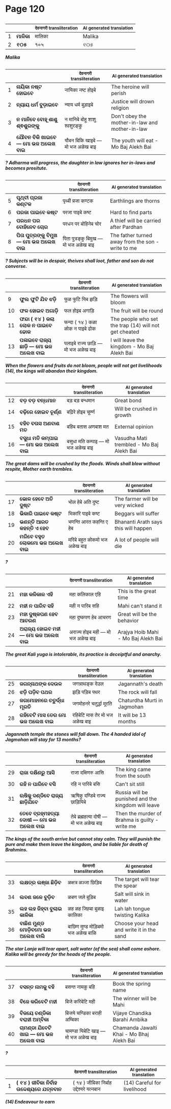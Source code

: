 # Page 120
## 
| | | <sub>देवनागरी transliteration</sub> | <sub>AI generated translation</sub> |
| --- | --- | --- | ---|
| 1 | **ମାଳିକା** | मालिका | Malika | <!-- Block 11 -->
| 2 | **୧୦୫** | १०५ | ୧୦୫ | <!-- Block 40 -->
<!-- Section [11], [40],  -->
<!-- Placeholder for translation. Place text between the underscores(_) and with no leading or trailing spaces. -->
**_Malika_**


## 
| | | <sub>देवनागरी transliteration</sub> | <sub>AI generated translation</sub> |
| --- | --- | --- | ---|
| 1 | **ନାୟିକା ନଷ୍ଟ ହୋଇବେ** | नायिका नष्ट होइबे | The heroine will perish | <!-- Block 1 -->
| 2 | **ନ୍ୟାୟ ଧର୍ମ ବୁଡ଼ାଇବେ** | न्याय धर्म बुड़ाइबे | Justice will drown religion | <!-- Block 16 -->
| 3 | **ନ ମାନିବେ ବୋହୂ ଶାଶୁ ଶ୍ଵଶୁରଙ୍କୁ** | न मानिबे बोहू शाशु श्वशुरङ्कु | Don&#39;t obey the mother-in-law and mother-in-law | <!-- Block 3 -->
| 4 | **ଯୌବନ ବିକି ଖାଇବେ — ମୋ ଭଜ ଅଲେଖ ବାଇ** | यौबन बिकि खाइबे — मो भज अळेख बाइ | The youth will eat - Mo Baj Alekh Bai | <!-- Block 4 -->

**_? Adharma will progress, the daughter in law ignores her in-laws and becomes prositute._**

## 
| | | <sub>देवनागरी transliteration</sub> | <sub>AI generated translation</sub> |
| --- | --- | --- | ---|
| 5 | **ପୃଥ୍ବୀ ପ୍ରଜା କଣ୍ଟକ** | पृथ्बी प्रजा कण्टक | Earthlings are thorns | <!-- Block 2 -->
| 6 | **ପରଜା ପାଇବେ କଷ୍ଟ** | परजा पाइबे कष्ट | Hard to find parts | <!-- Block 19 -->
| 7 | **ପରଧନ ପର ବୋହିନେବ ଚୋର** | परधन पर बोहिनेब चोर | A thief will be carried after Pardhan | <!-- Block 6 -->
| 8 | **ପିତା ପୁତ୍ରଙ୍କୁ ବିମୁଖ — ମୋ ଭଜ ଅଲେଖ ବାଇ** | पिता पुत्रङ्कु बिमुख — मो भज अळेख बाइ | The father turned away from the son - write to me | <!-- Block 7 -->

**_? Subjects will be in despair, theives shall loot, father and son do not converse._**

## 
| | | <sub>देवनागरी transliteration</sub> | <sub>AI generated translation</sub> |
| --- | --- | --- | ---|
| 9 | **ଫୁଲ ଫୁଟି ଯିବ ଝଡ଼ି** | फुळ फुटि यिब झड़ि | The flowers will bloom | <!-- Block 5 -->
| 10 | **ଫଳ ହୋଇବ ଅଗାଡ଼ି** | फल होइब अगाड़ि | The fruit will be round | <!-- Block 23 -->
| 11 | **ଫନ୍ଦା ( ୧୪ ) କଲା ଲୋକ ନ ପାଇବେ ଢୋକ** | फन्दा ( १४ ) कळा ळोक न पाइबे ढोक | The people who set the trap (14) will not get cheated | <!-- Block 10 -->
| 13 | **ପଳାଇବେ ରାଜ୍ୟ ଛାଡ଼ି — ମୋ ଭଜ ଅଲେଖ ବାଇ** | पलाइबे राज्य छाड़ि — मो भज अळेख बाइ | I will leave the kingdom - Mo Baj Alekh Bai | <!-- Block 10 -->

**_When the flowers and fruits do not bloom, people will not get livelihoods (14), the kings will abandon their kingdom._**

## 
| | | <sub>देवनागरी transliteration</sub> | <sub>AI generated translation</sub> |
| --- | --- | --- | ---|
| 12 | **ବଡ଼ ବଡ଼ ବନ୍ଧମାନ** | बड़ बड़ बन्धमान | Great bond | <!-- Block 8 -->
| 14 | **ବଢ଼ିରେ ହୋଇବ ଚୂର୍ଣ୍ଣ** | बढ़िरे होइब चूर्ण्ण | Will be crushed in growth | <!-- Block 10 -->
| 15 | **ବହିବ ବତାସ ଅଣବାଶ ମତ** | बहिब बतास अणबाश मत | External opinion | <!-- Block 12 -->
| 16 | **ବସୁଧା ମତି କମ୍ପାଇ — ମୋ ଭଜ ଅଲେଖ ବାଇ** | बसुधा मति कम्पाइ — मो भज अळेख बाइ | Vasudha Mati trembled - Mo Baj Alekh Bai | <!-- Block 13 -->

**_The great dams will be crushed by the floods. Winds shall blow without respite, Mother earth trembles._**

## 
| | | <sub>देवनागरी transliteration</sub> | <sub>AI generated translation</sub> |
| --- | --- | --- | ---|
| 17 | **ଭୋଳ ହେବେ ଅତି ଦୁଷ୍ଟ** | भोल हेबे अति दुष्ट | The farmer will be very wicked | <!-- Block 9 -->
| 18 | **ଭିକାରି ପାଇବେ କଷ୍ଟ** | भिकारि पाइबे कष्ट | Beggars will suffer | <!-- Block 14 -->
| 19 | **ଭଣନ୍ତି ଆରତ କହନ୍ତି ଏ ହେବ** | भणन्ति आरत कहन्ति ए हेब | Bhananti Arath says this will happen | <!-- Block 17 -->
| 20 | **ମରିବେ ବହୁତ ଲୋକମୋ ଭଜ ଅଲେଖ ବାଇ** | मरिबे बहुत ळोकमो भज अळेख बाइ | A lot of people will die | <!-- Block 20 -->

**_?_**

## 
| | | <sub>देवनागरी transliteration</sub> | <sub>AI generated translation</sub> |
| --- | --- | --- | ---|
| 21 | **ମହା କଳିକାଳ ଏହି** | महा कलिकाल एहि | This is the great time | <!-- Block 15 -->
| 22 | **ମହୀ ନ ପାରିବ ସହି** | मही न पारिब सहि | Mahi can&#39;t stand it | <!-- Block 21 -->
| 23 | **ମହା ଦୁଷ୍କପଣ ହେବ ଆଚରଣ** | महा दुष्कपण हेब आचरण | Great will be the behavior | <!-- Block 24 -->
| 24 | **ଅରାଜ୍ୟ ହୋଇବ ମହୀ — ମୋ ଭଜ ଅଲେଖ ବାଇ** | अराज्य होइब मही — मो भज अळेख बाइ | Arajya Hoib Mahi - Mo Baj Alekh Bai | <!-- Block 25 -->

**_The great Kali yuga is intolerable, its practice is deceiptful and anarchy._**

## 
| | | <sub>देवनागरी transliteration</sub> | <sub>AI generated translation</sub> |
| --- | --- | --- | ---|
| 25 | **ଜଗନ୍ନାଥଙ୍କ ଦେଉଳ** | जगन्नाथङ्क देउल | Jagannath&#39;s death | <!-- Block 18 -->
| 26 | **ଝଡ଼ି ପଡ଼ିବ ପଥର** | झड़ि पड़िब पथर | The rock will fall | <!-- Block 25 -->
| 27 | **ଜଗମୋହନରେ ଚତୁର୍ଦ୍ଧା ମୂରତି** | जगमोहनरे चतुर्द्धा मूरति | Chaturdha Murti in Jagmohan | <!-- Block 26 -->
| 28 | **ରହିବେଟି ମାସ ତେର ମୋ ଭଜ ଅଲେଖ ବାଇ** | रहिबेटि मास तेर मो भज अळेख बाइ | It will be 13 months | <!-- Block 27 -->

**_Jagannath temple the stones will fall down. The 4 handed idol of Jagmohan will stay for 13 months?_**

## 
| | | <sub>देवनागरी transliteration</sub> | <sub>AI generated translation</sub> |
| --- | --- | --- | ---|
| 29 | **ରାଜା ଦକ୍ଷିଣରୁ ଆସି** | राजा दक्षिणरु आसि | The king came from the south | <!-- Block 22 -->
| 30 | **ରହି ନ ପାରିବେ ବସି** | रहि न पारिबे बसि | Can&#39;t sit still | <!-- Block 28 -->
| 31 | **ଋଷିକୁ ଦଣ୍ଡିବେ ରାଜ୍ୟ ଛାଡ଼ିଯିବେ** | ऋषिकु दण्डिबे राज्य छाड़ियिबे | Russia will be punished and the kingdom will leave | <!-- Block 31 -->
| 32 | **ତେବେ ବ୍ରହ୍ମହତ୍ୟା ଦୋଷୀ — ମୋ ଭଜ ଅଲେଖ ବାଇ** | तेबे ब्रह्महत्या दोषी — मो भज अळेख बाइ | Then the murder of Brahma is guilty - write me | <!-- Block 32 -->

**_The kings of the south arrive but cannot stay calm. They will punish the pure and make them leave the kingdom, and be liable for death of Brahmins._**

## 
| | | <sub>देवनागरी transliteration</sub> | <sub>AI generated translation</sub> |
| --- | --- | --- | ---|
| 33 | **ଲକ୍ଷତ୍ର ଲଞ୍ଜା ଛିଡ଼ିବ** | ळक्षत्र ळञ्जा छिड़िब | The target will tear the spear | <!-- Block 29 -->
| 34 | **ଲବଣ ଜଳେ ବୁଡ଼ିବ** | ळबण जले बुड़िब | Salt will sink in water | <!-- Block 33 -->
| 35 | **ଲହ ଲହ ଜିହ୍ବା ବୁଲାଇ କାଳିକା** | ळह ळह जिह्बा बुळाइ कालिका | Lah lah tongue twisting Kalika | <!-- Block 34 -->
| 36 | **ବାଛିଣ ମୁଣ୍ଡ ମୋଡ଼ିବମୋ ଭଜ ଅଲେଖ ବାଲି** | बाछिण मुण्ड मोड़िबमो भज अळेख बाळि | Choose your head and write it in the sand | <!-- Block 35 -->

**_The star Lanja will tear apart, salt water (of the sea) shall come ashore. Kalika will be greedy for the heads of the people._**

## 
| | | <sub>देवनागरी transliteration</sub> | <sub>AI generated translation</sub> |
| --- | --- | --- | ---|
| 37 | **ବସନ୍ତ ନାମକୁ ବହି** | बसन्त नामकु बहि | Book the spring name | <!-- Block 30 -->
| 38 | **ବିଜେ କରିବେଟି ମହୀ** | बिजे करिबेटि मही | The winner will be Mahi | <!-- Block 36 -->
| 39 | **ବିଜୟେ ଚଣ୍ଡିକା ବରାହୀ ଅମ୍ବିକା** | बिजये चण्डिका बराही अम्बिका | Vijaye Chandika Barahi Ambika | <!-- Block 38 -->
| 40 | **ଚାମଣ୍ଡା ଯିବେଟି ଖାଇ — ମୋ ଭଜ ଅଲେଖ ବାଇ** | चामण्डा यिबेटि खाइ — मो भज अळेख बाइ | Chamanda Jawalti Khai - Mo Bhaj Alekh Bai | <!-- Block 39 -->
<!-- Section [1], [16],  -->
<!-- Section [3],  -->
<!-- Section [4],  -->
<!-- Section [2], [19],  -->
<!-- Section [6],  -->
<!-- Section [7],  -->
<!-- Section [5], [23],  -->
<!-- Section [10], [8],  -->
<!-- Section [12],  -->
<!-- Section [13],  -->
<!-- Section [9], [14],  -->
<!-- Section [17],  -->
<!-- Section [20],  -->
<!-- Section [15], [21],  -->
<!-- Section [24],  -->
<!-- Section [25], [18],  -->
<!-- Section [26],  -->
<!-- Section [27],  -->
<!-- Section [22], [28],  -->
<!-- Section [31],  -->
<!-- Section [32],  -->
<!-- Section [29], [33],  -->
<!-- Section [34],  -->
<!-- Section [35],  -->
<!-- Section [30], [36],  -->
<!-- Section [38],  -->
<!-- Section [39],  -->
<!-- Placeholder for translation. Place text between the underscores(_) and with no leading or trailing spaces. -->
**_?_**


## 
| | | <sub>देवनागरी transliteration</sub> | <sub>AI generated translation</sub> |
| --- | --- | --- | ---|
| 1 | **( ୧୪ ) ଜୀବିକା ନିର୍ବାହ ଉଦ୍ଦେଶ୍ୟରେ ଯତ୍ନବାନ** | ( १४ ) जीबिका निर्बाह उद्देश्यरे यत्नबान | (14) Careful for livelihood | <!-- Block 37 -->
<!-- Section [37],  -->
<!-- Placeholder for translation. Place text between the underscores(_) and with no leading or trailing spaces. -->
**_(14) Endeavour to earn_**
